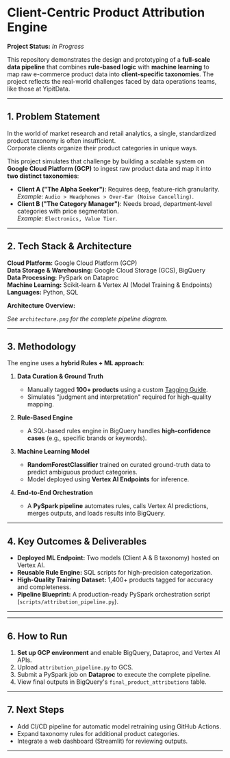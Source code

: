 # Client-Centric Product Attribution Engine  
**Project Status:** *In Progress*  

This repository demonstrates the design and prototyping of a **full-scale data pipeline** that combines **rule-based logic** with **machine learning** to map raw e-commerce product data into **client-specific taxonomies**. The project reflects the real-world challenges faced by data operations teams, like those at YipitData.

---

## **1. Problem Statement**  
In the world of market research and retail analytics, a single, standardized product taxonomy is often insufficient.  
Corporate clients organize their product categories in unique ways.  

This project simulates that challenge by building a scalable system on **Google Cloud Platform (GCP)** to ingest raw product data and map it into **two distinct taxonomies**:

- **Client A ("The Alpha Seeker")**: Requires deep, feature-rich granularity.  
  *Example:* `Audio > Headphones > Over-Ear (Noise Cancelling)`.  
- **Client B ("The Category Manager")**: Needs broad, department-level categories with price segmentation.  
  *Example:* `Electronics, Value Tier`.  

---

## **2. Tech Stack & Architecture**  

**Cloud Platform:** Google Cloud Platform (GCP)  
**Data Storage & Warehousing:** Google Cloud Storage (GCS), BigQuery  
**Data Processing:** PySpark on Dataproc  
**Machine Learning:** Scikit-learn & Vertex AI (Model Training & Endpoints)  
**Languages:** Python, SQL  

**Architecture Overview:**  

*See `architecture.png` for the complete pipeline diagram.*

---

## **3. Methodology**  

The engine uses a **hybrid Rules + ML approach**:  
1. **Data Curation & Ground Truth**  
   - Manually tagged **100+ products** using a custom [Tagging Guide](data_curation/Tagging_Guide_and_Rules.md).  
   - Simulates "judgment and interpretation" required for high-quality mapping.  

2. **Rule-Based Engine**  
   - A SQL-based rules engine in BigQuery handles **high-confidence cases** (e.g., specific brands or keywords).  

3. **Machine Learning Model**  
   - **RandomForestClassifier** trained on curated ground-truth data to predict ambiguous product categories.  
   - Model deployed using **Vertex AI Endpoints** for inference.  

4. **End-to-End Orchestration**  
   - A **PySpark pipeline** automates rules, calls Vertex AI predictions, merges outputs, and loads results into BigQuery.

---

## **4. Key Outcomes & Deliverables**  
- **Deployed ML Endpoint:** Two models (Client A & B taxonomy) hosted on Vertex AI.  
- **Reusable Rule Engine:** SQL scripts for high-precision categorization.  
- **High-Quality Training Dataset:** 1,400+ products tagged for accuracy and completeness.  
- **Pipeline Blueprint:** A production-ready PySpark orchestration script (`scripts/attribution_pipeline.py`).  

---


---

## **6. How to Run**  
1. **Set up GCP environment** and enable BigQuery, Dataproc, and Vertex AI APIs.  
2. Upload `attribution_pipeline.py` to GCS.  
3. Submit a PySpark job on **Dataproc** to execute the complete pipeline.  
4. View final outputs in BigQuery's `final_product_attributions` table.

---

## **7. Next Steps**  
- Add CI/CD pipeline for automatic model retraining using GitHub Actions.  
- Expand taxonomy rules for additional product categories.  
- Integrate a web dashboard (Streamlit) for reviewing outputs.

---


